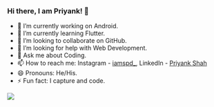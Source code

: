 ### Hi there, I am Priyank! 👋

<!--
**iamspd/iamspd** is a ✨ _special_ ✨ repository because its `README.md` (this file) appears on your GitHub profile.

Here are some ideas to get you started:
-->

- 🔭 I’m currently working on Android.
- 🌱 I’m currently learning Flutter.
- 👯 I’m looking to collaborate on GitHub.
- 🤔 I’m looking for help with Web Development.
- 💬 Ask me about Coding.
- 📫 How to reach me: Instagram - [iamspd_](https://www.instagram.com/iamspd_/), LinkedIn - [Priyank Shah](https://www.linkedin.com/in/iamspd/)
- 😄 Pronouns: He/His.
- ⚡ Fun fact: I capture and code.

<img src = "https://github-readme-stats.vercel.app/api?username=iamspd&&show_icons=true&title_color=ffffff&icon_color=bb2acf&text_color=daf7dc&bg_color=151515"/>
